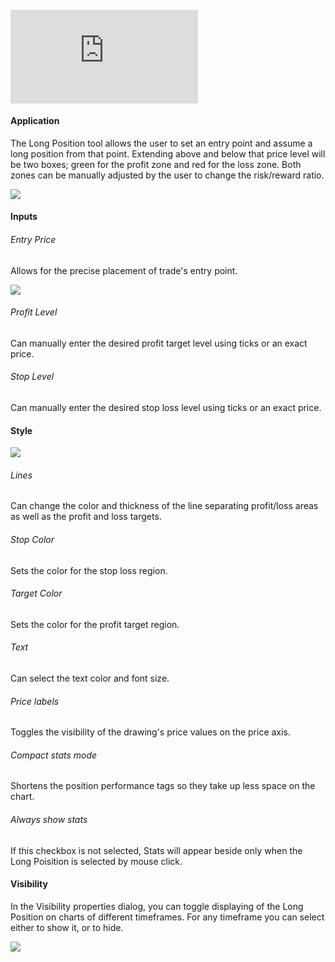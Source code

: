 #### <iframe src="https://www.youtube.com/embed/OTySzQHqYQw?&amp;wmode=opaque" frameborder="0" allowfullscreen=""></iframe>

#### Application

The Long Position tool allows the user to set an entry point and assume a long position from that point. Extending above and below that price level will be two boxes; green for the profit zone and red for the loss zone. Both zones can be manually adjusted by the user to change the risk/reward ratio.

![](https://s3.amazonaws.com/cdn.freshdesk.com/data/helpdesk/attachments/production/43525312574/original/DmHQYpoeZkVH0fpaxv3A6l-oNP6kGKqfYw.png?1732476407)

#### Inputs

###### Entry Price

Allows for the precise placement of trade's entry point. 

![](https://s3.amazonaws.com/cdn.freshdesk.com/data/helpdesk/attachments/production/43531382649/original/kKFCPw-cTFNpMVEcUm_PFTCOpEj2La-XUA.png?1735049705)

###### Profit Level

Can manually enter the desired profit target level using ticks or an exact price.

###### Stop Level

Can manually enter the desired stop loss level using ticks or an exact price.

#### Style

![](https://s3.amazonaws.com/cdn.freshdesk.com/data/helpdesk/attachments/production/43525312636/original/ihtaCmqBFHvib7s-2ov-KrGg5xUiVtY9GQ.png?1732476482)

###### Lines

Can change the color and thickness of the line separating profit/loss areas as well as the profit and loss targets.

###### Stop Color

Sets the color for the stop loss region.

###### Target Color

Sets the color for the profit target region.

###### Text

Can select the text color and font size.

###### Price labels

Toggles the visibility of the drawing's price values on the price axis.

###### Compact stats mode

Shortens the position performance tags so they take up less space on the chart.

###### Always show stats

If this checkbox is not selected, Stats will appear beside only when the Long Poisition is selected by mouse click.

#### Visibility

In the Visibility properties dialog, you can toggle displaying of the Long Position on charts of different timeframes. For any timeframe you can select either to show it, or to hide.

**![](https://s3.amazonaws.com/cdn.freshdesk.com/data/helpdesk/attachments/production/43525312743/original/5rNG3ZqmFRYWp0y-to7tbjzZTlYUlO9vtw.png?1732476647)**